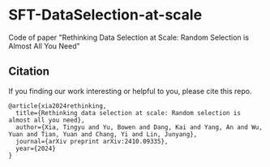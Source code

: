 # SFT-DataSelection-at-scale
Code of paper "Rethinking Data Selection at Scale: Random Selection is Almost All You Need"

## Citation
If you finding our work interesting or helpful to you, please cite this repo.
```
@article{xia2024rethinking,
  title={Rethinking data selection at scale: Random selection is almost all you need},
  author={Xia, Tingyu and Yu, Bowen and Dang, Kai and Yang, An and Wu, Yuan and Tian, Yuan and Chang, Yi and Lin, Junyang},
  journal={arXiv preprint arXiv:2410.09335},
  year={2024}
}
```
